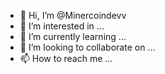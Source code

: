 - 👋 Hi, I’m @Minercoindevv
- 👀 I’m interested in ...
- 🌱 I’m currently learning ...
- 💞️ I’m looking to collaborate on ...
- 📫 How to reach me ...

<!---
Minercoindevv/Minercoindevv is a ✨ special ✨ repository because its `README.md` (this file) appears on your GitHub profile.
You can click the Preview link to take a look at your changes.
--->

